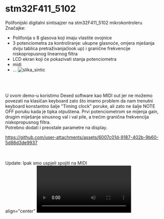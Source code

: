 # stm32F411_5102
 Polifonijski digitalni sintisajzer na stm32F411_5102 mikrokontroleru <br/>
 Značajke:
 * Polifonija s 8 glasova koji imaju vlastite ovojnice
 * 3 potenciometra za kontroliranje: ukupne glasnoće, omjera mješanja dviju tablica pretraživanja(look up) i granične frekvencije niskopropusnog linearnog filtra
 * LCD ekran koji će pokazivati stanja potenciometra
 * midi
 * ...
![slika_sintic](https://github.com/user-attachments/assets/70538e2f-80b0-4b2f-93c7-5275630b5a62)
<br/>
<br/>
<br/>
U ovom demo-u koristimo Dexed software kao MIDI out jer ne možemo povezati na klasičan keyboard zato što imamo problem da nam trenutni keyboard konstantno šalje "Timing clock" poruke, ali zato ne šalje NOTE OFF poruku kada je tipka otpuštena.
Prvi potenciometrom se mijenja gain, drugim miješanje sinusnog val i val pile, a trećim granična frekvencija niskopropusnog filtra. <br/>
Potrebno dodati i preostale parametre na display.
<br/>

https://github.com/user-attachments/assets/6007c01d-9187-402b-9b60-5d88d3de9937


<br/>
<br/>
Update: Ipak smo uspjeli spojiti na MIDI 
<div>
align="center"
 <video src="https://github.com/user-attachments/assets/e82031e7-7499-4c76-8a2b-a9851a2cd151" controls></video>
 </div>





